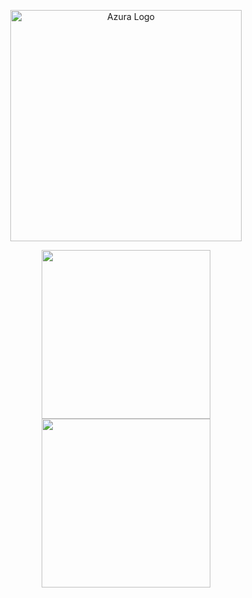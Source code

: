 <p align="center">
  <img src="https://github.com/user-attachments/assets/9543c371-63ea-409f-b996-00660b98edce" alt="Azura Logo" width="370"/>
</p>


<div align="center">
    <img src="https://github.com/user-attachments/assets/4fe7c672-ce89-43f8-9dce-3155e094bef6" height="270">
    <img src="https://github.com/user-attachments/assets/11957bbd-7f1a-4d20-b87f-120469475c66" height="270">
</div>
